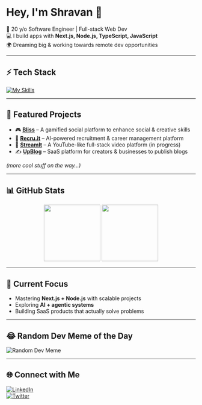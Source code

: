 # Hey, I'm Shravan 👋  

🚀 20 y/o Software Engineer | Full-stack Web Dev  
💻 I build apps with **Next.js, Node.js, TypeScript, JavaScript**  
🌍 Dreaming big & working towards remote dev opportunities  

---

## ⚡ Tech Stack
[![My Skills](https://skillicons.dev/icons?i=ts,js,nextjs,nodejs,react,tailwind,git,firebase,docker)](https://skillicons.dev)

---

## 🚀 Featured Projects
- 🎮 **[Bliss](#)** – A gamified social platform to enhance social & creative skills  
- 🧠 **[Recru.it](#)** – AI-powered recruitment & career management platform  
- 🎥 **[StreamIt](#)** – A YouTube-like full-stack video platform (in progress)  
- ✍️ **[UpBlog](#)** – SaaS platform for creators & businesses to publish blogs  

*(more cool stuff on the way…)*  

---

## 📊 GitHub Stats
<p align="center">
  <img src="https://github-readme-stats.vercel.app/api?username=imshravan26&show_icons=true&theme=tokyonight&hide_border=true" height="150"/>
  <img src="https://github-readme-streak-stats.herokuapp.com/?user=imshravan26&theme=tokyonight&hide_border=true" height="150"/>
</p>

---

## 🎯 Current Focus
- Mastering **Next.js + Node.js** with scalable projects  
- Exploring **AI + agentic systems**  
- Building SaaS products that actually solve problems  

---

## 😂 Random Dev Meme of the Day
<!-- meme start -->
![Random Dev Meme](https://i.redd.it/q1z9z3q7j2x61.jpg)  
<!-- meme end -->

---

## 🌐 Connect with Me
[![LinkedIn](https://img.shields.io/badge/LinkedIn-blue?style=for-the-badge&logo=linkedin)](https://linkedin.com/in/your-link)  
[![Twitter](https://img.shields.io/badge/Twitter-black?style=for-the-badge&logo=x)](https://x.com/your-handle)  
